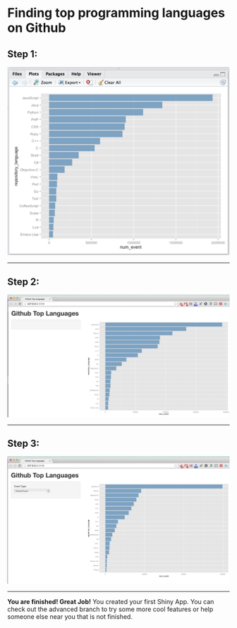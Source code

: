 # Finding top programming languages on Github

## Step 1: 


![step1](www/step_1.png?raw=true)

----
## Step 2: 


![step2](www/step_2.png?raw=true)

----
## Step 3: 

![step3](www/step_3.png?raw=true)


----

**You are finished! Great Job!** You created your first Shiny App. You can check out the advanced branch to try some more cool features or help someone else near you that is not finished. 

